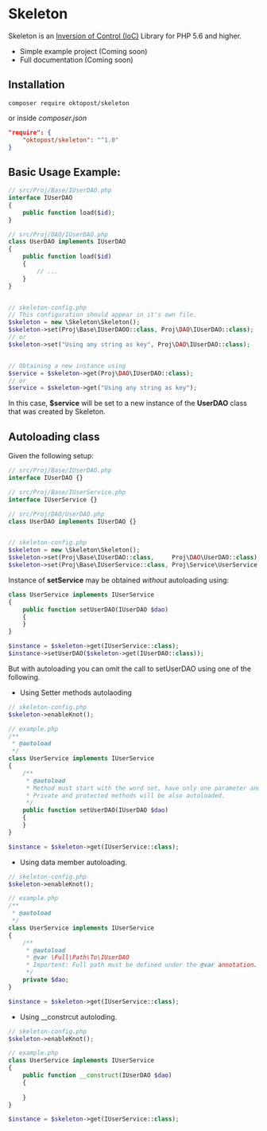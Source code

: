 # Skeleton
Skeleton is an [Inversion of Control (IoC)](https://en.wikipedia.org/wiki/Inversion_of_control) Library for PHP 5.6 and higher.

- Simple example project (Coming soon)
- Full documentation (Coming soon)

## Installation

```shell
composer require oktopost/skeleton
```
or inside *composer.json*
```json
"require": {
    "oktopost/skeleton": "^1.0"
}
```

## Basic Usage Example:

```php
// src/Proj/Base/IUserDAO.php
interface IUserDAO
{
    public function load($id);
}

// src/Proj/DAO/IUserDAO.php
class UserDAO implements IUserDAO
{
    public function load($id)
    {
        // ...
    }
}


// skeleton-config.php
// This configuration should appear in it's own file. 
$skeleton = new \Skeleton\Skeleton();
$skeleton->set(Proj\Base\IUserDAOO::class, Proj\DAO\IUserDAO::class);
// or
$skeleton->set("Using any string as key", Proj\DAO\IUserDAO::class);


// Obtaining a new instance using
$service = $skeleton->get(Proj\DAO\IUserDAO::class);
// or
$service = $skeleton->get("Using any string as key");
```

In this case, **$service** will be set to a new instance of the **UserDAO** class that was created by Skeleton.

## Autoloading class

Given the following setup:

```php
// src/Proj/Base/IUserDAO.php
interface IUserDAO {}

// src/Proj/Base/IUserService.php
interface IUserService {}

// src/Proj/DAO/UserDAO.php
class UserDAO implements IUserDAO {}


// skeleton-config.php
$skeleton = new \Skeleton\Skeleton();
$skeleton->set(Proj\Base\IUserDAO::class,     Proj\DAO\UserDAO::class);
$skeleton->set(Proj\Base\IUserService::class, Proj\Service\UserService::class);
```

Instance of **setService** may be obtained *without* autoloading using:

```php
class UserService implements IUserService
{
    public function setUserDAO(IUserDAO $dao)
    {
    }
}

$instance = $skeleton->get(IUserService::class);
$instance->setUserDAO($skeleton->get(IUserDAO::class));
```

But with autoloading you can omit the call to setUserDAO using one of the following.

- Using Setter methods autolaoding

```php
// skeleton-config.php
$skeleton->enableKnot();

// example.php
/**
 * @autoload
 */
class UserService implements IUserService
{
    /**
     * @autoload
     * Method must start with the word set, have only one parameter and the @autoload annotation.
     * Private and protected methods will be also autoloaded.
     */
    public function setUserDAO(IUserDAO $dao)
    {
    }
}

$instance = $skeleton->get(IUserService::class);
```

- Using data member autoloading.

```php
// skeleton-config.php
$skeleton->enableKnot();

// example.php
/**
 * @autoload
 */
class UserService implements IUserService
{
    /**
     * @autoload
     * @var \Full\Path\To\IUserDAO
     * Importent: Full path must be defined under the @var annotation.
     */
    private $dao;
}

$instance = $skeleton->get(IUserService::class);
```

- Using \__constrcut autoloding.

```php
// skeleton-config.php
$skeleton->enableKnot();

// example.php
class UserService implements IUserService
{
	public function __construct(IUserDAO $dao)
	{
		
	}
}

$instance = $skeleton->get(IUserService::class);
```
